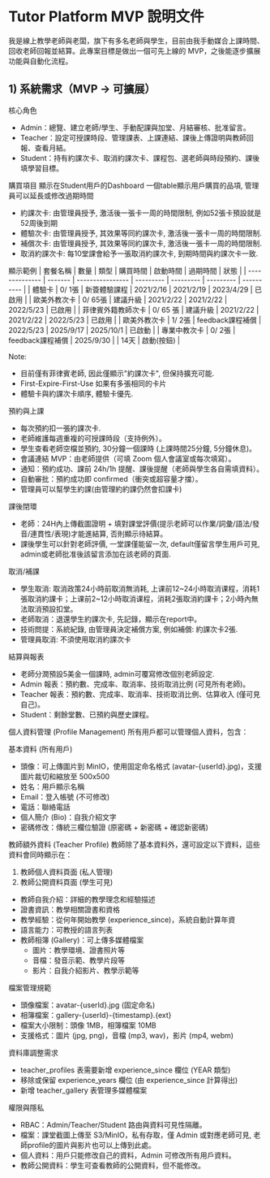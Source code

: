# Tutor Platform MVP 說明文件

我是線上教學老師與老闆，旗下有多名老師與學生，目前由我手動媒合上課時間、回收老師回報並結算。此專案目標是做出一個可先上線的 MVP，之後能逐步擴展功能與自動化流程。

## 1) 系統需求（MVP → 可擴展）

核心角色
- Admin：總覽、建立老師/學生、手動配課與加堂、月結審核、批准留言。
- Teacher：設定可授課時段、管理課表、上課連結、課後上傳證明與教師回報、查看月結。
- Student：持有約課次卡、取消約課次卡、課程包、選老師與時段預約、課後填學習目標。

購買項目
顯示在Student用戶的Dashboard
一個table顯示用戶購買的品項, 管理員可以延長或修改過期時間
- 約課次卡: 由管理員授予, 激活後一張卡一周的時間限制, 例如52張卡預設就是52周後到期
- 體驗次卡: 由管理員授予, 其效果等同約課次卡, 激活後一張卡一周的時間限制.
- 補償次卡: 由管理員授予, 其效果等同約課次卡, 激活後一張卡一周的時間限制.
- 取消約課次卡: 每10堂課會給予一張取消約課次卡, 到期時間與約課次卡一致.

顯示範例
| 套餐名稱 | 數量 | 類型 | 購買時間 | 啟動時間 | 過期時間 | 狀態 |
| -------------- | ------- | ---------------- | --------- | --------- | --------- | ---------- |
| 體驗卡 | 0/ 1張 | 新簽體驗課程 | 2021/2/16 | 2021/2/19 | 2023/4/29 | 已啟用 |
| 歐美外教次卡 | 0/ 65張 | 建議升級 | 2021/2/22 | 2021/2/22 | 2022/5/23 | 已啟用 |
| 菲律賓外籍教師次卡 | 0/ 65 張 | 建議升級 | 2021/2/22 | 2021/2/22 | 2022/5/23 | 已啟用 |
| 歐美外教次卡 | 1/ 2張 | feedback課程補償 | 2022/5/23 | 2025/9/17 | 2025/10/1 | 已啟動 |
| 專業中教次卡 | 0/ 2張 | feedback課程補償 | 2025/9/30 | | 14天 | 啟動(按鈕) |

Note: 
- 目前僅有菲律賓老師, 因此僅顯示"約課次卡", 但保持擴充可能.
- First-Expire-First-Use 如果有多張相同的卡片
- 體驗卡與約課次卡順序, 體驗卡優先.

預約與上課
- 每次預約扣一張約課次卡.
- 老師維護每週重複的可授課時段（支持例外）。
- 學生查看老師空檔並預約, 30分鐘一個課時 (上課時間25分鐘, 5分鐘休息)。
- 會議連結 MVP：由老師提供（可填 Zoom 個人會議室或每次填寫）。
- 通知：預約成功、課前 24h/1h 提醒、課後提醒（老師與學生各自需填資料）。
- 自動審批：預約成功即 confirmed（衝突或超容量才擋）。
- 管理員可以幫學生約課(由管理約約課仍然會扣課卡)

課後閉環
- 老師：24H內上傳截圖證明 + 填對課堂評價(提示老師可以作業/詞彙/語法/發音/連貫性/表現)才能進結算, 否則顯示待結算。
- 課後學生可以針對老師評價, 一堂課僅能留一次, default僅留言學生用戶可見, admin或老師批准後該留言添加在該老師的頁面.

取消/補課
- 學生取消: 取消政策24小時前取消無消耗, 上课前12~24小時取消课程，消耗1張取消約課卡；上课前2~12小時取消课程，消耗2張取消約課卡；2小時內無法取消預設扣堂。
- 老師取消：退還學生約課次卡, 先記錄，顯示在report中。
- 技術問提：系統紀錄, 由管理員決定補償方案, 例如補償: 約課次卡2張.
- 管理員取消: 不須使用取消約課次卡

結算與報表
- 老師分潤預設5美金一個課時, admin可覆寫修改個別老師設定.
- Admin 報表：預約數、完成率、取消率、技術取消比例 (可見所有老師)。
- Teacher 報表：預約數、完成率、取消率、技術取消比例、估算收入 (僅可見自己)。
- Student：剩餘堂數、已預約與歷史課程。

個人資料管理 (Profile Management)
所有用戶都可以管理個人資料，包含：

基本資料 (所有用戶)
- 頭像：可上傳圖片到 MinIO，使用固定命名格式 (avatar-{userId}.jpg)，支援圖片裁切和縮放至 500x500
- 姓名：用戶顯示名稱
- Email：登入帳號 (不可修改)
- 電話：聯絡電話
- 個人簡介 (Bio)：自我介紹文字
- 密碼修改：傳統三欄位驗證 (原密碼 + 新密碼 + 確認新密碼)

教師額外資料 (Teacher Profile)
教師除了基本資料外，還可設定以下資料，這些資料會同時顯示在：
1. 教師個人資料頁面 (私人管理)
2. 教師公開資料頁面 (學生可見)

- 教師自我介紹：詳細的教學理念和經驗描述
- 證書資訊：教學相關證書和資格
- 教學經驗：從何年開始教學 (experience_since)，系統自動計算年資
- 語言能力：可教授的語言列表
- 教師相簿 (Gallery)：可上傳多媒體檔案
  - 圖片：教學環境、證書照片等
  - 音檔：發音示範、教學片段等
  - 影片：自我介紹影片、教學示範等

檔案管理規範
- 頭像檔案：avatar-{userId}.jpg (固定命名)
- 相簿檔案：gallery-{userId}-{timestamp}.{ext}
- 檔案大小限制：頭像 1MB，相簿檔案 10MB
- 支援格式：圖片 (jpg, png)，音檔 (mp3, wav)，影片 (mp4, webm)

資料庫調整需求
- teacher_profiles 表需要新增 experience_since 欄位 (YEAR 類型)
- 移除或保留 experience_years 欄位 (由 experience_since 計算得出)
- 新增 teacher_gallery 表管理多媒體檔案

權限與隱私
- RBAC：Admin/Teacher/Student 路由與資料可見性隔離。
- 檔案：課堂截圖上傳至 S3/MinIO，私有存取，僅 Admin 或對應老師可見, 老師profile的圖片與影片也可以上傳到此處。
- 個人資料：用戶只能修改自己的資料，Admin 可修改所有用戶資料。
- 教師公開資料：學生可查看教師的公開資料，但不能修改。